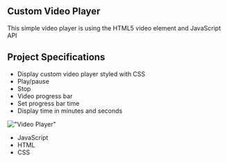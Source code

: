 ## Custom Video Player

This simple video player is using the HTML5 video element and JavaScript API

## Project Specifications

- Display custom video player styled with CSS
- Play/pause
- Stop
- Video progress bar
- Set progress bar time
- Display time in minutes and seconds

!["Video Player"](https://raw.githubusercontent.com/yuzhakova/TBD.png)

- JavaScript
- HTML
- CSS
